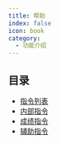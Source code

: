 ```yaml
---
title: 帮助
index: false
icon: book
category:
  - 功能介绍
---
```

## 目录

- [指令列表](command.md)
- [内部指令](bot.md)
- [成绩指令](score.md)
- [辅助指令](aid.md)
